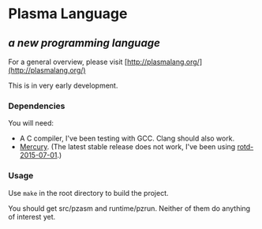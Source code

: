 # Plasma Language
## *a new programming language*

For a general overview, please visit [http://plasmalang.org/](http://plasmalang.org/)

This is in very early development. 

### Dependencies

You will need:
    
* A C compiler, I've been testing with GCC.  Clang should also work.
* [Mercury](https://www.mercurylang.org/). (The latest stable release does not work, I've been using [rotd-2015-07-01](http://dl.mercurylang.org/rotd/mercury-srcdist-rotd-2015-07-01.tar.gz).)

### Usage

Use ```make``` in the root directory to build the project.

You should get src/pzasm and runtime/pzrun.
Neither of them do anything of interest yet.
